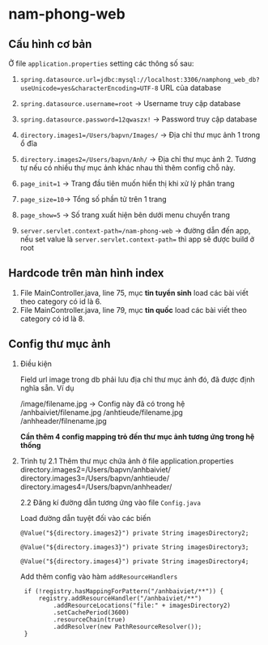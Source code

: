 # nam-phong-web

## Cấu hình cơ bản
Ở file `application.properties` setting các thông số sau:

1. `spring.datasource.url=jdbc:mysql://localhost:3306/namphong_web_db?useUnicode=yes&characterEncoding=UTF-8`
URL của database
2. `spring.datasource.username=root` -> Username truy cập database
3. `spring.datasource.password=12qwaszx!` -> Password truy cập database

4. `directory.images1=/Users/bapvn/Images/` -> Địa chỉ thư mục ảnh 1 trong ổ đĩa

5. `directory.images2=/Users/bapvn/Anh/` -> Địa chỉ thư mục ảnh 2. Tương tự nếu có nhiều thự mục ảnh khác nhau thì thêm config chỗ này.
    
6. `page_init=1` -> Trang đầu tiên muốn hiển thị khi xử lý phân trang
7. `page_size=10`-> Tổng số phần tử trên 1 trang
8. `page_show=5` -> Số trang xuất hiện bên dưới menu chuyển trang
9. `server.servlet.context-path=/nam-phong-web` -> đường dẫn đến app, nếu set value là `server.servlet.context-path=` thì app sẽ được build ở root

## Hardcode trên màn hình index

1. File MainController.java, line 75, mục **tin tuyển sinh** load các bài viết theo category có id là 6. 
2. File MainController.java, line 79, mục **tin quốc** load các bài viết theo category có id là 8.


## Config thư mục ảnh

1. Điều kiện

    Field url image trong db phải lưu địa chỉ thư mục ảnh đó, đã được định nghĩa sẵn. Ví dụ
    
    /image/filename.jpg  -> Config này đã có trong hệ 
    /anhbaiviet/filename.jpg
    /anhtieude/filename.jpg
    /anhheader/filnename.jpg
    
    **Cần thêm 4 config mapping trỏ đến thư mục ảnh tương ứng trong hệ thống**

2. Trình tự
	2.1 Thêm thư mục chứa ảnh ở file application.properties
	directory.images2=/Users/bapvn/anhbaiviet/
	directory.images3=/Users/bapvn/anhtieude/
	directory.images4=/Users/bapvn/anhheader/

	2.2 Đăng kí đường dẫn tương ứng vào file `Config.java`
	
	Load đường dẫn tuyệt đối vào các biến
	
	`@Value("${directory.images2}")
    private String imagesDirectory2;`
        
	`@Value("${directory.images3}")
    private String imagesDirectory3;`
    
    `@Value("${directory.images4}")
    private String imagesDirectory4;`
	
	Add thêm config vào hàm `addResourceHandlers`
	
	
        if (!registry.hasMappingForPattern("/anhbaiviet/**")) {
            registry.addResourceHandler("/anhbaiviet/**")
                .addResourceLocations("file:" + imagesDirectory2)
                .setCachePeriod(3600)
                .resourceChain(true)
                .addResolver(new PathResourceResolver());
        }
